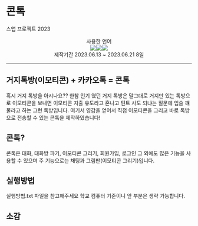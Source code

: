 # 콘톡

스앱 프로젝트 2023

<div style="text-align:center;">사용한 언어</div>
<div style="display:flex; justify-content:center;">
<img src="https://img.shields.io/badge/Flutter-02569B?style=flat&logo=Flutter&logoColor=white"/> <img src="https://img.shields.io/badge/Dart-0175C2?style=flat&logo=Dart&logoColor=white"/> <img src="https://img.shields.io/badge/Firebase-FFCA28?style=flat&logo=Firebase&logoColor=white"/>
</div>
<div style="text-align:center;">제작기간 2023.06.13 ~ 2023.06.21 8일</div>
<hr>

## 거지톡방(이모티콘) + 카카오톡 = 콘톡
혹시 거지 톡방을 아시나요?? 한참 인기 였던 거지 톡방은 말그대로 거지만 있는 톡방으로 이모티콘을 보내면 이모티콘 지출 유도라고 혼나고 틴트 사도 되냐는 질문에 입술 꺠물라고 하는 그런 톡방입니다. 여기서 영감을 얻어서
직접 이모티콘을 그리고 바로 톡방으로 전송할 수 있는 콘톡을 제작하였습니다! 

## 콘톡?
콘톡은 대화, 대화방 파기, 이모티콘 그리기, 회원가입, 로그인 그 외에도 많은 기능을 사용할 수 있으며 주 기능으로는 채팅과 그림판(이모티콘 그리기)입니다.

## 실행방법
실행방법.txt 파일을 참고해주세요
학교 컴퓨터 기준이니 앞 부분은 생략 가능합니다.

## 소감
